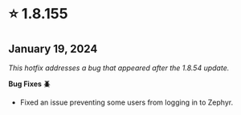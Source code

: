 # ⭐ 1.8.155

## January 19, 2024 <a href="#id-1.8.55-january-19-2024" id="id-1.8.55-january-19-2024"></a>

_This hotfix addresses a bug that appeared after the 1.8.54 update._

**Bug Fixes 🪲**

* Fixed an issue preventing some users from logging in to Zephyr.

